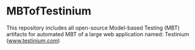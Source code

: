 # MBTofTestinium
This repository includes all open-source Model-based Testing (MBT) artifacts for automated MBT of a large web application named: Testinium (www.testinium.com)
